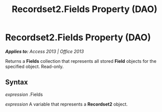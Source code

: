 ﻿---
title: Recordset2.Fields Property (DAO)
TOCTitle: Fields Property
ms:assetid: d00d9090-5072-30c7-14c8-b4a260bdb92b
ms:mtpsurl: https://msdn.microsoft.com/en-us/library/Ff834698(v=office.15)
ms:contentKeyID: 48547826
ms.date: 09/18/2015
mtps_version: v=office.15
---

# Recordset2.Fields Property (DAO)


_**Applies to:** Access 2013 | Office 2013_

Returns a **Fields** collection that represents all stored **Field** objects for the specified object. Read-only.

## Syntax

*expression* .Fields

*expression* A variable that represents a **Recordset2** object.

